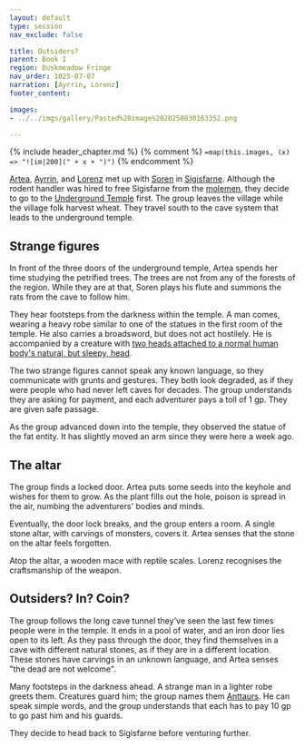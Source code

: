 ```yaml
---
layout: default
type: session
nav_exclude: false

title: Outsiders?
parent: Book I
region: Duskmeadow Fringe
nav_order: 1025-07-07
narration: [Ayrrin, Lorenz]
footer_content: 

images:
- ../../imgs/gallery/Pasted%20image%2020250830163352.png

---
```


{% include header_chapter.md %}
{% comment %}
`=map(this.images, (x) => "![im|200](" + x + ")")`
{% endcomment %}

[Artea](../../directory/Wyrmbark/Artea.md), [Ayrrin](../../directory/Sigisfarne/Ayrrin.md), and [Lorenz](../../directory/DuskmeadowFringe/Lorenz.md) met up with [Soren](../../directory/Kryptwood/Soren.md) in [Sigisfarne](../../directory/Sigisfarne/index.md).
Although the rodent handler was hired to free Sigisfarne from the [molemen](../../directory/DuskmeadowFringe/PiotChant.md), they decide to go to the [Underground Temple](../../directory/FoldedBelow/UndergroundTemple.md) first.
The group leaves the village while the village folk harvest wheat.
They travel south to the cave system that leads to the underground temple.

## Strange figures

In front of the three doors of the underground temple, Artea spends her time studying the petrified trees.
The trees are not from any of the forests of the region.
While they are at that, Soren plays his flute and summons the rats from the cave to follow him.

They hear footsteps from the darkness within the temple.
A man comes, wearing a heavy robe similar to one of the statues in the first room of the temple.
He also carries a broadsword, but does not act hostilely.
He is accompanied by a creature with [two heads attached to a normal human body's natural, but sleepy, head](../../directory/FoldedBelow/Murk.md).

The two strange figures cannot speak any known language, so they communicate with grunts and gestures.
They both look degraded, as if they were people who had never left caves for decades.
The group understands they are asking for payment, and each adventurer pays a toll of 1 gp.
They are given safe passage.

As the group advanced down into the temple, they observed the statue of the fat entity.
It has slightly moved an arm since they were here a week ago.

## The altar

The group finds a locked door.
Artea puts some seeds into the keyhole and wishes for them to grow.
As the plant fills out the hole, poison is spread in the air, numbing the adventurers' bodies and minds.

Eventually, the door lock breaks, and the group enters a room.
A single stone altar, with carvings of monsters, covers it.
Artea senses that the stone on the altar feels forgotten.

Atop the altar, a wooden mace with reptile scales.
Lorenz recognises the craftsmanship of the weapon.

## Outsiders? In? Coin?

The group follows the long cave tunnel they've seen the last few times people were in the temple.
It ends in a pool of water, and an iron door lies open to its left.
As they pass through the door, they find themselves in a cave with different natural stones, as if they are in a different location.
These stones have carvings in an unknown language, and Artea senses "the dead are not welcome".

Many footsteps in the darkness ahead.
A strange man in a lighter robe greets them.
Creatures guard him; the group names them [Anttaurs](../../directory/FoldedBelow/SpiderPeople.md).
He can speak simple words, and the group understands that each has to pay 10 gp to go past him and his guards.

They decide to head back to Sigisfarne before venturing further.